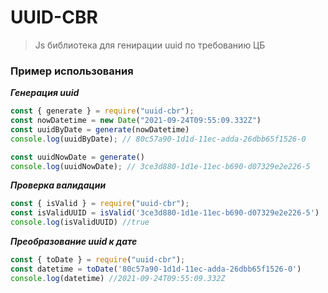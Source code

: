 # UUID-CBR

> Js библиотека для генирации uuid по требованию ЦБ

### Пример использования

**_Генерация uuid_**

```JavaScript
const { generate } = require("uuid-cbr");
const nowDatetime = new Date("2021-09-24T09:55:09.332Z")
const uuidByDate = generate(nowDatetime)
console.log(uuidByDate); // 80c57a90-1d1d-11ec-adda-26dbb65f1526-0

const uuidNowDate = generate()
console.log(uuidNowDate); // 3ce3d880-1d1e-11ec-b690-d07329e2e226-5
```

**_Проверка валидации_**

```JavaScript
const { isValid } = require("uuid-cbr");
const isValidUUID = isValid('3ce3d880-1d1e-11ec-b690-d07329e2e226-5')
console.log(isValidUUID) //true
```

**_Преобразование uuid к дате_**

```JavaScript
const { toDate } = require("uuid-cbr");
const datetime = toDate('80c57a90-1d1d-11ec-adda-26dbb65f1526-0')
console.log(datetime) //2021-09-24T09:55:09.332Z
```
